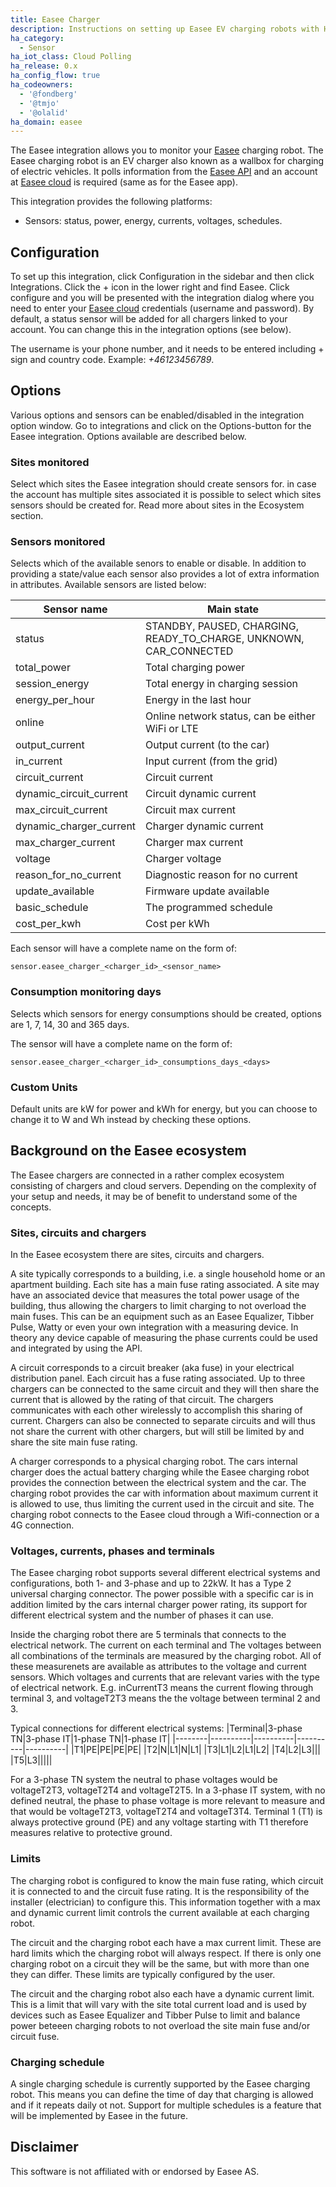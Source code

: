 ```yaml
---
title: Easee Charger
description: Instructions on setting up Easee EV charging robots with Home Assistant.
ha_category:
  - Sensor
ha_iot_class: Cloud Polling
ha_release: 0.x
ha_config_flow: true
ha_codeowners:
  - '@fondberg'
  - '@tmjo'
  - '@olalid'
ha_domain: easee
---
```


The Easee integration allows you to monitor your [Easee](https://easee-international.com/ "Easee website") charging robot. The Easee charging robot is an EV charger also known as a wallbox for charging of electric vehicles. It polls information from the [Easee API](https://api.easee.cloud/ "Easee cloud API") and an account at [Easee cloud](https://www.easee.cloud/ "Easee cloud") is required (same as for the Easee app).

This integration provides the following platforms:

- Sensors: status, power, energy, currents, voltages, schedules.

## Configuration

To set up this integration, click Configuration in the sidebar and then click Integrations. Click the + icon in the lower right and find Easee. Click configure and you will be presented with the integration dialog where you need to enter your [Easee cloud](https://www.easee.cloud/) credentials (username and password). By default, a status sensor will be added for all chargers linked to your account. You can change this in the integration options (see below).

The username is your phone number, and it needs to be entered including + sign and country code. Example: _+46123456789_.

## Options

Various options and sensors can be enabled/disabled in the integration option window. Go to integrations and click on the Options-button for the Easee integration. Options available are described below.

### Sites monitored

Select which sites the Easee integration should create sensors for. in case the account has multiple sites associated it is possible to select which sites sensors should be created for. Read more about sites in the Ecosystem section.

### Sensors monitored

Selects which of the available senors to enable or disable. In addition to providing a state/value each sensor also provides a lot of extra information in attributes. Available sensors are listed below:

| Sensor name | Main state |
|-------------|------------|
| status| STANDBY, PAUSED, CHARGING, READY_TO_CHARGE, UNKNOWN, CAR_CONNECTED |
| total_power | Total charging power |
| session_energy | Total energy in charging session |
| energy_per_hour | Energy in the last hour |
| online | Online network status, can be either WiFi or LTE |
| output_current | Output current (to the car) |
| in_current | Input current (from the grid) |
| circuit_current | Circuit current |
| dynamic_circuit_current | Circuit dynamic current |
| max_circuit_current | Circuit max current |
| dynamic_charger_current | Charger dynamic current |
| max_charger_current | Charger max current |
| voltage | Charger voltage |
| reason_for_no_current | Diagnostic reason for no current |
| update_available | Firmware update available |
| basic_schedule | The programmed schedule |
| cost_per_kwh | Cost per kWh |

Each sensor will have a complete name on the form of:
```sensor
sensor.easee_charger_<charger_id>_<sensor_name>
```

### Consumption monitoring days

Selects which sensors for energy consumptions should be created, options are 1, 7, 14, 30 and 365 days.

The sensor will have a complete name on the form of:
```sensor
sensor.easee_charger_<charger_id>_consumptions_days_<days>
```

### Custom Units

Default units are kW for power and kWh for energy, but you can choose to change it to W and Wh instead by checking these options.

## Background on the Easee ecosystem

The Easee chargers are connected in a rather complex ecosystem consisting of chargers and cloud servers. Depending on the complexity of your setup and needs, it may be of benefit to understand some of the concepts.

### Sites, circuits and chargers

In the Easee ecosystem there are sites, circuits and chargers.

A site typically corresponds to a building, i.e. a single household home or an apartment building. Each site has a main fuse rating associated. A site may have an associated device that measures the total power usage of the building, thus allowing the chargers to limit charging to not overload the main fuses. This can be an equipment such as an Easee Equalizer, Tibber Pulse, Watty or even your own integration with a measuring device. In theory any device capable of measuring the phase currents could be used and integrated by using the API.

A circuit corresponds to a circuit breaker (aka fuse) in your electrical distribution panel. Each circuit has a fuse rating associated. Up to three chargers can be connected to the same circuit and they will then share the current that is allowed by the rating of that circuit. The chargers communicates with each other wirelessly to accomplish this sharing of current. Chargers can also be connected to separate circuits and will thus not share the current with other chargers, but will still be limited by and share the site main fuse rating.

A charger corresponds to a physical charging robot. The cars internal charger does the actual battery charging while the Easee charging robot provides the connection between the electrical system and the car. The charging robot provides the car with information about maximum current it is allowed to use, thus limiting the current used in the circuit and site. The charging robot connects to the Easee cloud through a Wifi-connection or a 4G connection.

### Voltages, currents, phases and terminals

The Easee charging robot supports several different electrical systems and configurations, both 1- and 3-phase and up to 22kW. It has a Type 2 universal charging connector. The power possible with a specific car is in addition limited by the cars internal charger power rating, its support for different electrical system and the number of phases it can use.

Inside the charging robot there are 5 terminals that connects to the electrical network. The current on each terminal and The voltages between all combinations of the terminals are measured by the charging robot. All of these measurenets are available as attributes to the voltage and current sensors. Which voltages and currents that are relevant varies with the type of electrical network.
E.g. inCurrentT3 means the current flowing through terminal 3, and voltageT2T3 means the the voltage between terminal 2 and 3.

Typical connections for different electrical systems:
|Terminal|3-phase TN|3-phase IT|1-phase TN|1-phase IT|
|--------|----------|----------|----------|----------|
|T1|PE|PE|PE|PE|
|T2|N|L1|N|L1|
|T3|L1|L2|L1|L2|
|T4|L2|L3|||
|T5|L3|||||

For a 3-phase TN system the neutral to phase voltages would be voltageT2T3, voltageT2T4 and voltageT2T5. In a 3-phase IT system, with no defined neutral, the phase to phase voltage is more relevant to measure and that would be voltageT2T3, voltageT2T4 and voltageT3T4. Terminal 1 (T1) is always protective ground (PE) and any voltage starting with T1 therefore measures relative to protective ground.

### Limits

The charging robot is configured to know the main fuse rating, which circuit it is connected to and the circuit fuse rating. It is the responsibility of the installer (electrician) to configure this. This information together with a max and dynamic current limit controls the current available at each charging robot.

The circuit and the charging robot each have a max current limit. These are hard limits which the charging robot will always respect. If there is only one charging robot on a circuit they will be the same, but with more than one they can differ. These limits are typically configured by the user.

The circuit and the charging robot also each have a dynamic current limit. This is a limit that will vary with the site total current load and is used by devices such as Easee Equalizer and Tibber Pulse to limit and balance power beteeen charging robots to not overload the site main fuse and/or circuit fuse.

### Charging schedule

A single charging schedule is currently supported by the Easee charging robot. This means you can define the time of day that charging is allowed and if it repeats daily ot not. Support for multiple schedules is a feature that will be implemented by Easee in the future.

## Disclaimer

This software is not affiliated with or endorsed by Easee AS.
